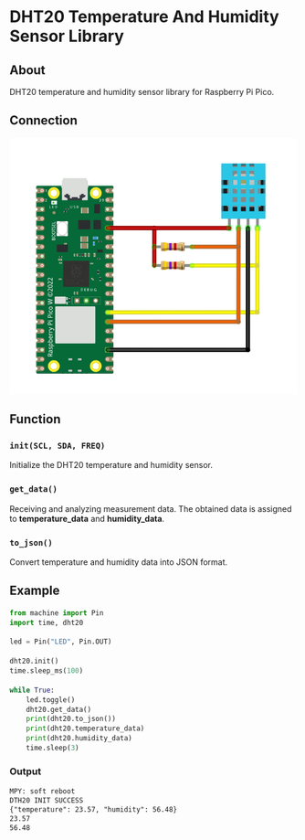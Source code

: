 # DHT20 Temperature And Humidity Sensor Library
## About
DHT20 temperature and humidity sensor library for Raspberry Pi Pico.

## Connection
![](picture.png)

## Function
### `init(SCL, SDA, FREQ)`
Initialize the DHT20 temperature and humidity sensor.
### `get_data()`
Receiving and analyzing measurement data. The obtained data is assigned to **temperature_data** and **humidity_data**.
### `to_json()`
Convert temperature and humidity data into JSON format.

## Example
```py
from machine import Pin
import time, dht20

led = Pin("LED", Pin.OUT)

dht20.init()
time.sleep_ms(100)

while True:
    led.toggle()
    dht20.get_data()
    print(dht20.to_json())
    print(dht20.temperature_data)
    print(dht20.humidity_data)
    time.sleep(3)
```
### Output
```
MPY: soft reboot
DTH20 INIT SUCCESS
{"temperature": 23.57, "humidity": 56.48}
23.57
56.48
```